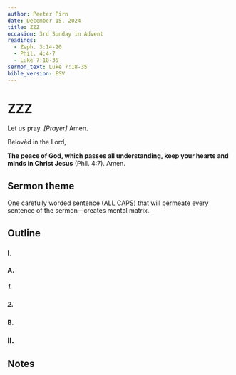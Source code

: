 ```yaml
---
author: Peeter Pirn
date: December 15, 2024
title: ZZZ
occasion: 3rd Sunday in Advent
readings:
  - Zeph. 3:14-20
  - Phil. 4:4-7
  - Luke 7:18-35
sermon_text: Luke 7:18-35
bible_version: ESV
---
```


# ZZZ

Let us pray. *\[Prayer]*  Amen.

Belovèd in the Lord,

**The peace of God, which passes all understanding, keep your hearts and minds in Christ Jesus** (Phil. 4:7). Amen.

## Sermon theme
One carefully worded sentence (ALL CAPS) that will permeate every sentence of the sermon—creates mental matrix.
## Outline
### I.
#### A.
##### 1.
##### 2.
#### B.
### II.
## Notes